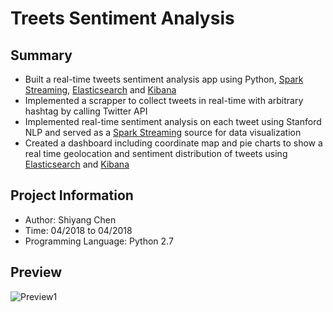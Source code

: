  # Treets Sentiment Analysis
 
 ## Summary
 
 * Built a real-time tweets sentiment analysis app using Python, [Spark Streaming](https://spark.apache.org/streaming/), [Elasticsearch](https://www.elastic.co/) and [Kibana](https://www.elastic.co/products/kibana)
 * Implemented a scrapper to collect tweets in real-time with arbitrary hashtag by calling Twitter API
 * Implemented real-time sentiment analysis on each tweet using Stanford NLP and served as a [Spark Streaming](https://spark.apache.org/streaming/) source for data visualization
 * Created a dashboard including coordinate map and pie charts to show a real time geolocation and sentiment distribution of tweets using [Elasticsearch](https://www.elastic.co/) and [Kibana](https://www.elastic.co/products/kibana)
 
 ## Project Information
 
 * Author: Shiyang Chen
 * Time: 04/2018 to 04/2018
* Programming Language: Python 2.7

 ## Preview
 ![Preview1](https://github.com/a87009751/Treets-Sentiment-Analysis/blob/master/preview1.JPG?raw=true)
